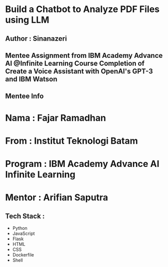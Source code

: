# Build a Chatbot to Analyze PDF Files using LLM
## Author : Sinanazeri

Mentee Assignment from IBM Academy Advance AI @Infinite Learning
Course Completion of Create a Voice Assistant with OpenAI's GPT-3 and IBM Watson
---

## Mentee Info
# Nama : Fajar Ramadhan
# From : Institut Teknologi Batam
# Program : IBM Academy Advance AI Infinite Learning
# Mentor : Arifian Saputra

## Tech Stack :
- Python
- JavaScript
- Flask
- HTML
- CSS
- Dockerfile
- Shell

